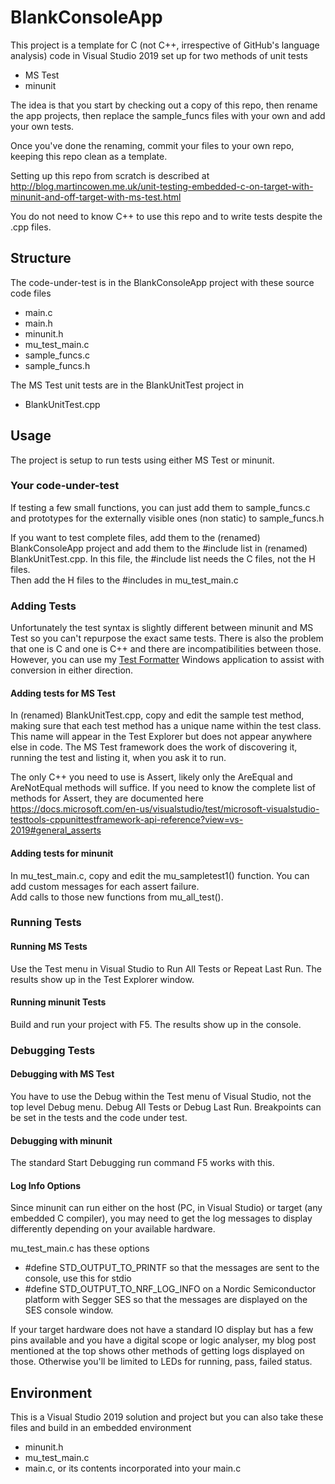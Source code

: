 # BlankConsoleApp

This project is a template for C (not C++, irrespective of GitHub's language analysis) code in Visual Studio 2019 set up for two methods of unit tests
 - MS Test
 - minunit
 
The idea is that you start by checking out a copy of this repo, then rename the app projects, then replace the sample_funcs files with your own and add your own tests.

Once you've done the renaming, commit your files to your own repo, keeping this repo clean as a template.

Setting up this repo from scratch is described at http://blog.martincowen.me.uk/unit-testing-embedded-c-on-target-with-minunit-and-off-target-with-ms-test.html

You do not need to know C++ to use this repo and to write tests despite the .cpp files.
 
## Structure  
The code-under-test is in the BlankConsoleApp project with these source code files
- main.c
- main.h
- minunit.h
- mu_test_main.c
- sample_funcs.c
- sample_funcs.h

The MS Test unit tests are in the BlankUnitTest project in
 - BlankUnitTest.cpp
 
## Usage
The project is setup to run tests using either MS Test or minunit.

### Your code-under-test
If testing a few small functions, you can just add them to sample_funcs.c and prototypes for the externally visible ones (non static) to sample_funcs.h

If you want to test complete files, add them to the (renamed) BlankConsoleApp project and add them to the #include list in (renamed) BlankUnitTest.cpp. In this file, the #include list needs the C files, not the H files.  
Then add the H files to the #includes in mu_test_main.c

### Adding Tests
Unfortunately the test syntax is slightly different between minunit and MS Test so you can't repurpose the exact same tests. There is also the problem that one is C and one is C++ and there are incompatibilities between those. However, you can use my [Test Formatter](https://github.com/MartinCowen/test-formatter) Windows application to assist with conversion in either direction.

#### Adding tests for MS Test
In (renamed) BlankUnitTest.cpp, copy and edit the sample test method, making sure that each test method has a unique name within the test class. This name will appear in the Test Explorer but does not appear anywhere else in code. The MS Test framework does the work of discovering it, running the test and listing it, when you ask it to run.

The only C++ you need to use is Assert, likely only the AreEqual and AreNotEqual methods will suffice. If you need to know the complete list of methods for Assert, they are documented here https://docs.microsoft.com/en-us/visualstudio/test/microsoft-visualstudio-testtools-cppunittestframework-api-reference?view=vs-2019#general_asserts

#### Adding tests for minunit
In mu_test_main.c, copy and edit the mu_sampletest1() function. You can add custom messages for each assert failure.  
Add calls to those new functions from mu_all_test().

### Running Tests
#### Running MS Tests
Use the Test menu in Visual Studio to Run All Tests or Repeat Last Run. The results show up in the Test Explorer window.

#### Running minunit Tests
Build and run your project with F5. The results show up in the console.

### Debugging Tests
#### Debugging with MS Test
You have to use the Debug within the Test menu of Visual Studio, not the top level Debug menu. Debug All Tests or Debug Last Run. Breakpoints can be set in the tests and the code under test.

#### Debugging with minunit
The standard Start Debugging run command F5 works with this.

#### Log Info Options
Since minunit can run either on the host (PC, in Visual Studio) or target (any embedded C compiler), you may need to get the log messages to display differently depending on your available hardware.

mu_test_main.c has these options  
 - #define STD_OUTPUT_TO_PRINTF so that the messages are sent to the console, use this for stdio
 - #define STD_OUTPUT_TO_NRF_LOG_INFO on a Nordic Semiconductor platform with Segger SES so that the messages are displayed on the SES console window.

If your target hardware does not have a standard IO display but has a few pins  available and you have a digital scope or logic analyser, my blog post mentioned at the top shows other methods of getting logs displayed on those. Otherwise you'll be limited to LEDs for running, pass, failed status.

## Environment
This is a Visual Studio 2019 solution and project but you can also take these files and build in an embedded environment
 - minunit.h
 - mu_test_main.c
 - main.c, or its contents incorporated into your main.c
